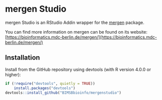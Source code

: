 # mergen Studio

mergen Studio is an RStudio Addin wrapper for the [mergen](https://github.com/BIMSBbioinfo/mergen) package. 

You can find more information on mergen can be found on its website:
[https://bioinformatics.mdc-berlin.de/mergen/](https://bioinformatics.mdc-berlin.de/mergen/)

## Installation

Install from the GitHub repository using devtools (with R version 4.0.0 or higher):

``` r
if (!require("devtools", quietly = TRUE))
    install.packages("devtools")
devtools::install_github("BIMSBbioinfo/mergenstudio")
```
